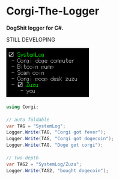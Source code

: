 Corgi-The-Logger
====
__DogShit logger for C#.__<br>

STILL DEVELOPING<br>

![a](prev.gif)<br>

```csharp
using Corgi;

// auto foldable
var TAG = "SystemLog";
Logger.Write(TAG, "Corgi got fever");
Logger.Write(TAG, "Corgi got dogecoin");
Logger.Write(TAG, "Doge got corgi");

// two-depth
var TAG2 = "SystemLog/Zuzu";
Logger.Write(TAG2, "bought dogecoin");
```